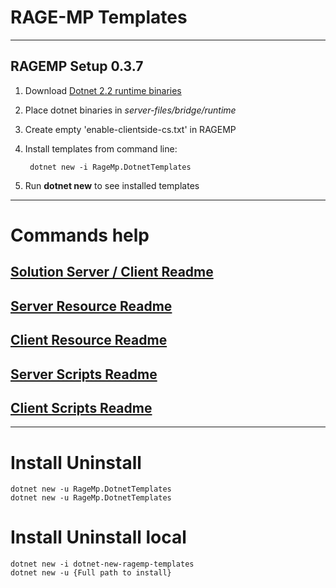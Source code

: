 # RAGE-MP Templates
---

## RAGEMP Setup 0.3.7
1. Download [Dotnet 2.2 runtime binaries](https://dotnet.microsoft.com/download/thank-you/dotnet-sdk-2.2.101-windows-x64-binaries)
2. Place dotnet binaries in *server-files/bridge/runtime*
3. Create empty 'enable-clientside-cs.txt' in RAGEMP
4. Install templates from command line:

		dotnet new -i RageMp.DotnetTemplates
5. Run **dotnet new** to see installed templates

---
# Commands help

## [Solution Server / Client Readme](https://github.com/horseyhorsey/dotnet-new-ragemp-templates/blob/master/src/Company.RageSolution.md)
## [Server Resource Readme](https://github.com/horseyhorsey/dotnet-new-ragemp-templates/blob/master/src/Company.RageMpServerResource.md)
## [Client Resource Readme](https://github.com/horseyhorsey/dotnet-new-ragemp-templates/blob/master/src/Company.RageMpClientResource.md)
## [Server Scripts Readme](https://github.com/horseyhorsey/dotnet-new-ragemp-templates/blob/master/src/Company.RageMpServerScript.md)
## [Client Scripts Readme](https://github.com/horseyhorsey/dotnet-new-ragemp-templates/blob/master/src/Company.RageMpClientScript.md)

---

# Install Uninstall

	dotnet new -u RageMp.DotnetTemplates
	dotnet new -u RageMp.DotnetTemplates

# Install Uninstall local
	
	dotnet new -i dotnet-new-ragemp-templates
	dotnet new -u {Full path to install}	
	